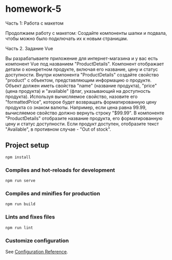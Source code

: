 # homework-5
Часть 1: Работа с макетом

Продолжаем работу с макетом:
Создайте компоненты шапки и подвала, чтобы можно было подключать их к новым страницам.

Часть 2. Задание Vue

Вы разрабатываете приложение для интернет-магазина и у вас есть компонент Vue под названием "ProductDetails". Компонент отображает детали о конкретном продукте, включая его название, цену и статус доступности.
Внутри компонента "ProductDetails" создайте свойство "product" с объектом, представляющим информацию о продукте. Объект должен иметь свойства "name" (название продукта), "price" (цена продукта) и "available" (флаг, указывающий на доступность продукта).
Используя вычисляемое свойство, назовите его "formattedPrice", которое будет возвращать форматированную цену продукта со знаком валюты. Например, если цена равна 99.99, вычисляемое свойство должно вернуть строку "$99.99".
В компоненте "ProductDetails" отобразите название продукта, его форматированную цену и статус доступности.
Если продукт доступен, отобразите текст "Available", в противном случае - "Out of stock".
## Project setup
```
npm install
```

### Compiles and hot-reloads for development
```
npm run serve
```

### Compiles and minifies for production
```
npm run build
```

### Lints and fixes files
```
npm run lint
```

### Customize configuration
See [Configuration Reference](https://cli.vuejs.org/config/).
